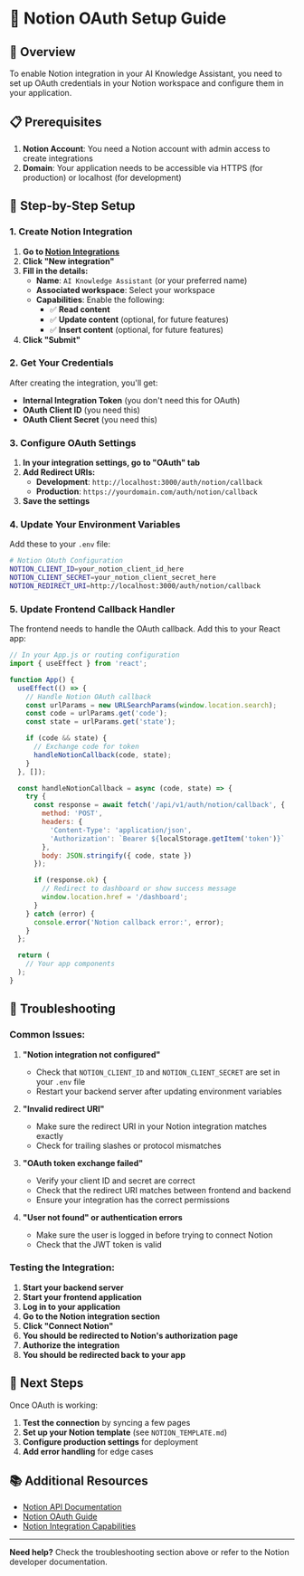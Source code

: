 # 🔗 Notion OAuth Setup Guide

## 🎯 Overview

To enable Notion integration in your AI Knowledge Assistant, you need to set up OAuth credentials in your Notion workspace and configure them in your application.

## 📋 Prerequisites

1. **Notion Account**: You need a Notion account with admin access to create integrations
2. **Domain**: Your application needs to be accessible via HTTPS (for production) or localhost (for development)

## 🚀 Step-by-Step Setup

### **1. Create Notion Integration**

1. **Go to [Notion Integrations](https://www.notion.so/my-integrations)**
2. **Click "New integration"**
3. **Fill in the details:**
   - **Name**: `AI Knowledge Assistant` (or your preferred name)
   - **Associated workspace**: Select your workspace
   - **Capabilities**: Enable the following:
     - ✅ **Read content**
     - ✅ **Update content** (optional, for future features)
     - ✅ **Insert content** (optional, for future features)
4. **Click "Submit"**

### **2. Get Your Credentials**

After creating the integration, you'll get:

- **Internal Integration Token** (you don't need this for OAuth)
- **OAuth Client ID** (you need this)
- **OAuth Client Secret** (you need this)

### **3. Configure OAuth Settings**

1. **In your integration settings, go to "OAuth" tab**
2. **Add Redirect URIs:**
   - **Development**: `http://localhost:3000/auth/notion/callback`
   - **Production**: `https://yourdomain.com/auth/notion/callback`
3. **Save the settings**

### **4. Update Your Environment Variables**

Add these to your `.env` file:

```bash
# Notion OAuth Configuration
NOTION_CLIENT_ID=your_notion_client_id_here
NOTION_CLIENT_SECRET=your_notion_client_secret_here
NOTION_REDIRECT_URI=http://localhost:3000/auth/notion/callback
```

### **5. Update Frontend Callback Handler**

The frontend needs to handle the OAuth callback. Add this to your React app:

```javascript
// In your App.js or routing configuration
import { useEffect } from 'react';

function App() {
  useEffect(() => {
    // Handle Notion OAuth callback
    const urlParams = new URLSearchParams(window.location.search);
    const code = urlParams.get('code');
    const state = urlParams.get('state');

    if (code && state) {
      // Exchange code for token
      handleNotionCallback(code, state);
    }
  }, []);

  const handleNotionCallback = async (code, state) => {
    try {
      const response = await fetch('/api/v1/auth/notion/callback', {
        method: 'POST',
        headers: {
          'Content-Type': 'application/json',
          'Authorization': `Bearer ${localStorage.getItem('token')}`
        },
        body: JSON.stringify({ code, state })
      });

      if (response.ok) {
        // Redirect to dashboard or show success message
        window.location.href = '/dashboard';
      }
    } catch (error) {
      console.error('Notion callback error:', error);
    }
  };

  return (
    // Your app components
  );
}
```

## 🔧 Troubleshooting

### **Common Issues:**

1. **"Notion integration not configured"**

   - Check that `NOTION_CLIENT_ID` and `NOTION_CLIENT_SECRET` are set in your `.env` file
   - Restart your backend server after updating environment variables

2. **"Invalid redirect URI"**

   - Make sure the redirect URI in your Notion integration matches exactly
   - Check for trailing slashes or protocol mismatches

3. **"OAuth token exchange failed"**

   - Verify your client ID and secret are correct
   - Check that the redirect URI matches between frontend and backend
   - Ensure your integration has the correct permissions

4. **"User not found" or authentication errors**
   - Make sure the user is logged in before trying to connect Notion
   - Check that the JWT token is valid

### **Testing the Integration:**

1. **Start your backend server**
2. **Start your frontend application**
3. **Log in to your application**
4. **Go to the Notion integration section**
5. **Click "Connect Notion"**
6. **You should be redirected to Notion's authorization page**
7. **Authorize the integration**
8. **You should be redirected back to your app**

## 🎯 Next Steps

Once OAuth is working:

1. **Test the connection** by syncing a few pages
2. **Set up your Notion template** (see `NOTION_TEMPLATE.md`)
3. **Configure production settings** for deployment
4. **Add error handling** for edge cases

## 📚 Additional Resources

- [Notion API Documentation](https://developers.notion.com/)
- [Notion OAuth Guide](https://developers.notion.com/docs/create-a-notion-integration#step-2-save-the-credentials)
- [Notion Integration Capabilities](https://developers.notion.com/docs/create-a-notion-integration#capabilities)

---

**Need help?** Check the troubleshooting section above or refer to the Notion developer documentation.
